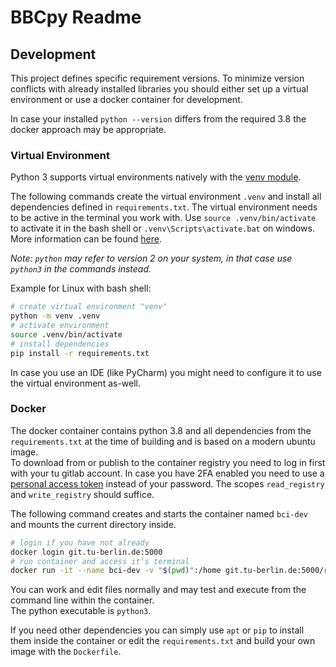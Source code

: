 # BBCpy Readme

## Development

This project defines specific requirement versions. To minimize version conflicts with already installed libraries you should either set up a virtual environment or use a docker container for development.

In case your installed `python --version` differs from the required 3.8 the docker approach may be appropriate.

### Virtual Environment

Python 3 supports virtual environments natively with the [venv module](https://docs.python.org/3/tutorial/venv.html).

The following commands create the virtual environment `.venv` and install all dependencies defined in `requirements.txt`. The virtual environment needs to be active in the terminal you work with. Use `source .venv/bin/activate` to activate it in the bash shell or `.venv\Scripts\activate.bat` on windows. More information can be found [here](https://docs.python.org/3/tutorial/venv.html).

*Note: `python` may refer to version 2 on your system, in that case use `python3` in the commands instead.*

Example for Linux with bash shell:
```sh
# create virtual environment "venv"
python -m venv .venv
# activate environment
source .venv/bin/activate
# install dependencies
pip install -r requirements.txt
```

In case you use an IDE (like PyCharm) you might need to configure it to use the virtual environment as-well.

### Docker

The docker container contains python 3.8 and all dependencies from the `requirements.txt` at the time of building and is based on a modern ubuntu image.  
To download from or publish to the container registry you need to log in first with your tu gitlab account. In case you have 2FA enabled you need to use a [personal access token](https://git.tu-berlin.de/help/user/profile/personal_access_tokens.md) instead of your password. The scopes `read_registry` and `write_registry` should suffice.

The following command creates and starts the container named `bci-dev` and mounts the current directory inside.

```sh
# login if you have not already
docker login git.tu-berlin.de:5000
# run container and access it's terminal
docker run -it --name bci-dev -v "$(pwd)":/home git.tu-berlin.de:5000/roydick1.0/bcifntd2020ws:dev
```

You can work and edit files normally and may test and execute from the command line within the container.  
The python executable is `python3`.

If you need other dependencies you can simply use `apt` or `pip` to install them inside the container or edit the `requirements.txt` and build your own image with the `Dockerfile`.
